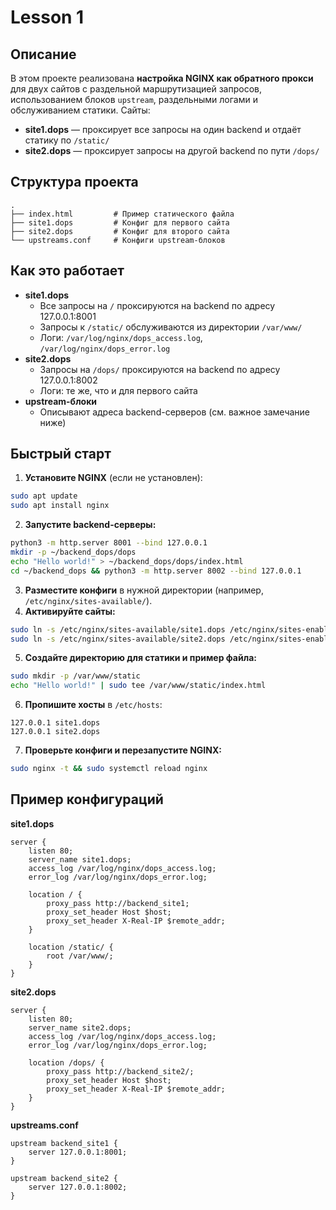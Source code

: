# Lesson 1
## Описание

В этом проекте реализована **настройка NGINX как обратного прокси** для двух сайтов с раздельной маршрутизацией запросов, использованием блоков `upstream`, раздельными логами и обслуживанием статики.
Сайты:

- **site1.dops** — проксирует все запросы на один backend и отдаёт статику по `/static/`
- **site2.dops** — проксирует запросы на другой backend по пути `/dops/`


## Структура проекта

```
.
├── index.html         # Пример статического файла
├── site1.dops         # Конфиг для первого сайта
├── site2.dops         # Конфиг для второго сайта
└── upstreams.conf     # Конфиги upstream-блоков
```


## Как это работает

- **site1.dops**
    - Все запросы на `/` проксируются на backend по адресу 127.0.0.1:8001
    - Запросы к `/static/` обслуживаются из директории `/var/www/`
    - Логи: `/var/log/nginx/dops_access.log`, `/var/log/nginx/dops_error.log`
- **site2.dops**
    - Запросы на `/dops/` проксируются на backend по адресу 127.0.0.1:8002
    - Логи: те же, что и для первого сайта
- **upstream-блоки**
    - Описывают адреса backend-серверов (см. важное замечание ниже)


## Быстрый старт

1. **Установите NGINX** (если не установлен):

```bash
sudo apt update
sudo apt install nginx
```

2. **Запустите backend-серверы:**

```bash
python3 -m http.server 8001 --bind 127.0.0.1
mkdir -p ~/backend_dops/dops
echo "Hello world!" > ~/backend_dops/dops/index.html
cd ~/backend_dops && python3 -m http.server 8002 --bind 127.0.0.1

```
3. **Разместите конфиги** в нужной директории (например, `/etc/nginx/sites-available/`).
4. **Активируйте сайты:**

```bash
sudo ln -s /etc/nginx/sites-available/site1.dops /etc/nginx/sites-enabled/
sudo ln -s /etc/nginx/sites-available/site2.dops /etc/nginx/sites-enabled/
```

5. **Создайте директорию для статики и пример файла:**

```bash
sudo mkdir -p /var/www/static
echo "Hello world!" | sudo tee /var/www/static/index.html
```

6. **Пропишите хосты** в `/etc/hosts`:

```
127.0.0.1 site1.dops
127.0.0.1 site2.dops
```

7. **Проверьте конфиги и перезапустите NGINX:**

```bash
sudo nginx -t && sudo systemctl reload nginx
```


## Пример конфигураций

**site1.dops**

```nginx
server {
    listen 80;
    server_name site1.dops;
    access_log /var/log/nginx/dops_access.log;
    error_log /var/log/nginx/dops_error.log;

    location / {
        proxy_pass http://backend_site1;
        proxy_set_header Host $host;
        proxy_set_header X-Real-IP $remote_addr;
    }

    location /static/ {
        root /var/www/;
    }
}
```

**site2.dops**

```nginx
server {
    listen 80;
    server_name site2.dops;
    access_log /var/log/nginx/dops_access.log;
    error_log /var/log/nginx/dops_error.log;

    location /dops/ {
        proxy_pass http://backend_site2/;
        proxy_set_header Host $host;
        proxy_set_header X-Real-IP $remote_addr;
    }
}
```

**upstreams.conf**

```nginx
upstream backend_site1 {
    server 127.0.0.1:8001;
}

upstream backend_site2 {
    server 127.0.0.1:8002;
}
```


